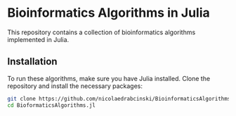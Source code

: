 # Bioinformatics Algorithms in Julia

This repository contains a collection of bioinformatics algorithms implemented in Julia.

## Installation

To run these algorithms, make sure you have Julia installed. Clone the repository and install the necessary packages:

```bash
git clone https://github.com/nicolaedrabcinski/BioinformaticsAlgorithms.jl.git
cd BioformaticsAlgorithms.jl
